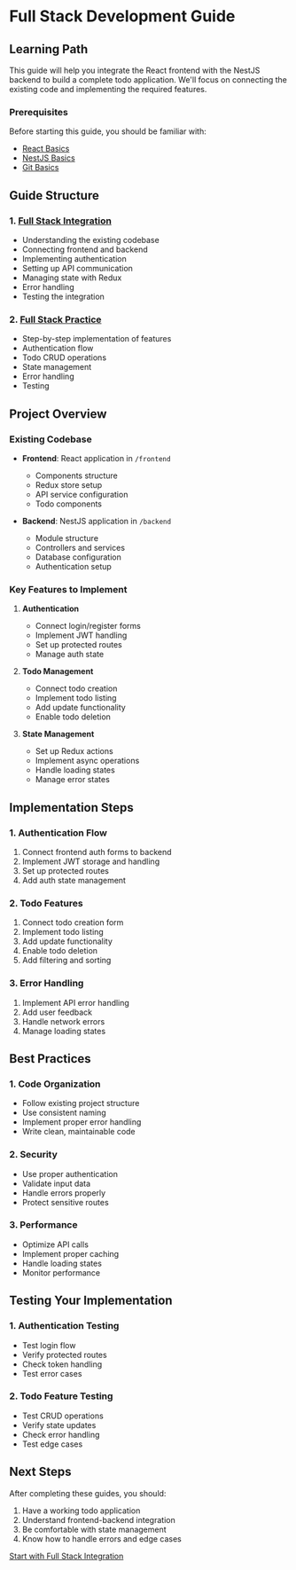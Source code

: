 # Full Stack Development Guide

## Learning Path

This guide will help you integrate the React frontend with the NestJS backend to build a complete todo application. We'll focus on connecting the existing code and implementing the required features.

### Prerequisites
Before starting this guide, you should be familiar with:
- [React Basics](../react/react-basics.md)
- [NestJS Basics](../backend/nestjs-basics.md)
- [Git Basics](../git/git-basics.md)

## Guide Structure

### 1. [Full Stack Integration](./react-nestjs-integration.md)
- Understanding the existing codebase
- Connecting frontend and backend
- Implementing authentication
- Setting up API communication
- Managing state with Redux
- Error handling
- Testing the integration

### 2. [Full Stack Practice](./react-nestjs-practice.md)
- Step-by-step implementation of features
- Authentication flow
- Todo CRUD operations
- State management
- Error handling
- Testing

## Project Overview

### Existing Codebase
- **Frontend**: React application in `/frontend`
  - Components structure
  - Redux store setup
  - API service configuration
  - Todo components

- **Backend**: NestJS application in `/backend`
  - Module structure
  - Controllers and services
  - Database configuration
  - Authentication setup

### Key Features to Implement
1. **Authentication**
   - Connect login/register forms
   - Implement JWT handling
   - Set up protected routes
   - Manage auth state

2. **Todo Management**
   - Connect todo creation
   - Implement todo listing
   - Add update functionality
   - Enable todo deletion

3. **State Management**
   - Set up Redux actions
   - Implement async operations
   - Handle loading states
   - Manage error states

## Implementation Steps

### 1. Authentication Flow
1. Connect frontend auth forms to backend
2. Implement JWT storage and handling
3. Set up protected routes
4. Add auth state management

### 2. Todo Features
1. Connect todo creation form
2. Implement todo listing
3. Add update functionality
4. Enable todo deletion
5. Add filtering and sorting

### 3. Error Handling
1. Implement API error handling
2. Add user feedback
3. Handle network errors
4. Manage loading states

## Best Practices

### 1. Code Organization
- Follow existing project structure
- Use consistent naming
- Implement proper error handling
- Write clean, maintainable code

### 2. Security
- Use proper authentication
- Validate input data
- Handle errors properly
- Protect sensitive routes

### 3. Performance
- Optimize API calls
- Implement proper caching
- Handle loading states
- Monitor performance

## Testing Your Implementation

### 1. Authentication Testing
- Test login flow
- Verify protected routes
- Check token handling
- Test error cases

### 2. Todo Feature Testing
- Test CRUD operations
- Verify state updates
- Check error handling
- Test edge cases

## Next Steps

After completing these guides, you should:
1. Have a working todo application
2. Understand frontend-backend integration
3. Be comfortable with state management
4. Know how to handle errors and edge cases

[Start with Full Stack Integration](./react-nestjs-integration.md) 